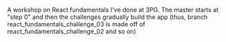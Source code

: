 A workshop on React fundamentals I've done at 3PG. The master starts at "step 0" and then the challenges gradually build the app (thus, branch react_fundamentals_challenge_03 is made off of react_fundamentals_challenge_02 and so on)
